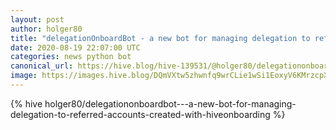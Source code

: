 ```yaml
---
layout: post
author: holger80
title: "delegationOnboardBot - a new bot for managing delegation to referred accounts created with hiveonboarding"
date: 2020-08-19 22:07:00 UTC
categories: news python bot
canonical_url: https://hive.blog/hive-139531/@holger80/delegationonboardbot---a-new-bot-for-managing-delegation-to-referred-accounts-created-with-hiveonboarding
image: https://images.hive.blog/DQmVXtw5zhwnfq9wrCLie1wSi1EoxyV6KMrzcpXQaKWXWJs/Running%20bot
---
```

{% hive holger80/delegationonboardbot---a-new-bot-for-managing-delegation-to-referred-accounts-created-with-hiveonboarding %}
